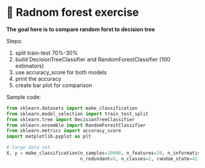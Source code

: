 # 🌳 Radnom forest exercise 

**The goal here is to compare random forst to decision tree**

Steps:

1. split train-test 70%-30%
2. build DecisionTreeClassifier and RandomForestClassifier (100 estimators)
3. use accuracy_score for both models
4. print the accuracy
5. create bar plot for comparison

Sample code:

```python
from sklearn.datasets import make_classification
from sklearn.model_selection import train_test_split
from sklearn.tree import DecisionTreeClassifier
from sklearn.ensemble import RandomForestClassifier
from sklearn.metrics import accuracy_score
import matplotlib.pyplot as plt

# large data set
X, y = make_classification(n_samples=10000, n_features=20, n_informative=15,
                           n_redundant=5, n_classes=2, random_state=42)
```